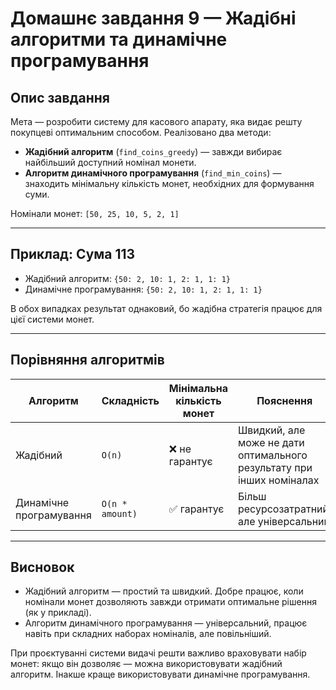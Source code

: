 # Домашнє завдання 9 — Жадібні алгоритми та динамічне програмування

## Опис завдання

Мета — розробити систему для касового апарату, яка видає решту покупцеві оптимальним способом. 
Реалізовано два методи:
- **Жадібний алгоритм** (`find_coins_greedy`) — завжди вибирає найбільший доступний номінал монети.
- **Алгоритм динамічного програмування** (`find_min_coins`) — знаходить мінімальну кількість монет, необхідних для формування суми.

Номінали монет: `[50, 25, 10, 5, 2, 1]`

---

## Приклад: Сума 113

- Жадібний алгоритм: `{50: 2, 10: 1, 2: 1, 1: 1}`
- Динамічне програмування: `{50: 2, 10: 1, 2: 1, 1: 1}`

В обох випадках результат однаковий, бо жадібна стратегія працює для цієї системи монет.

---

## Порівняння алгоритмів

| Алгоритм                  | Складність         | Мінімальна кількість монет | Пояснення                                      |
|--------------------------|--------------------|-----------------------------|------------------------------------------------|
| Жадібний                 | `O(n)`             | ❌ не гарантує              | Швидкий, але може не дати оптимального результату при інших номіналах |
| Динамічне програмування  | `O(n * amount)`    | ✅ гарантує                 | Більш ресурсозатратний, але універсальний      |

---

## Висновок

- Жадібний алгоритм — простий та швидкий. Добре працює, коли номінали монет дозволяють завжди отримати оптимальне рішення (як у прикладі).
- Алгоритм динамічного програмування — універсальний, працює навіть при складних наборах номіналів, але повільніший.

При проєктуванні системи видачі решти важливо враховувати набір монет: якщо він дозволяє — можна використовувати жадібний алгоритм. Інакше краще використовувати динамічне програмування.
